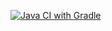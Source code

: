 [![Java CI with Gradle](https://github.com/Smirnov13/HomeWorkPatterns-task2/actions/workflows/gradle.yml/badge.svg)](https://github.com/Smirnov13/HomeWorkPatterns-task2/actions/workflows/gradle.yml)
